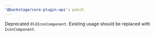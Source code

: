 ```yaml
---
'@backstage/core-plugin-api': patch
---
```


Deprecated `OldIconComponent`. Existing usage should be replaced with `IconComponent`.
